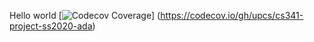 Hello world
[![Codecov Coverage](https://img.shields.io/codecov/c/github/upcs/cs341-project-ss2020-ada/sprint_4.svg?style=flat-square)]
(https://codecov.io/gh/upcs/cs341-project-ss2020-ada) 
